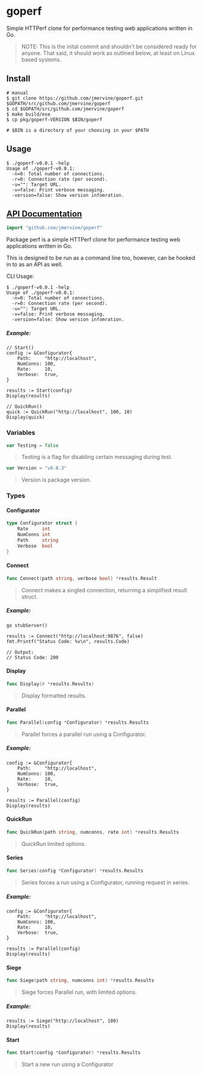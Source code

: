 # goperf

Simple HTTPerf clone for performance testing web applications written in Go.

> NOTE: This is the inital commit and shouldn't be considered ready for anyone. That said, it should
> work as outlined below, at least on Linux based systems.

## Install

```
# manual
$ git clone https://github.com/jmervine/goperf.git $GOPATH/src/github.com/jmervine/goperf
$ cd $GOPATH/src/github.com/jmervine/goperf
$ make build/exe
$ cp pkg/goperf-VERSION $BIN/goperf

# $BIN is a directory of your choosing in your $PATH
```

## Usage

```
$ ./goperf-v0.0.1 -help
Usage of ./goperf-v0.0.1:
  -n=0: Total number of connections.
  -r=0: Connection rate (per second).
  -u="": Target URL.
  -v=false: Print verbose messaging.
  -version=false: Show version infomration.
```

## [API Documentation](http://godoc.org/github.com/jmervine/goperf)

```go
import "github.com/jmervine/goperf"
```
Package perf is a simple HTTPerf clone for performance testing web applications
written in Go.

This is designed to be run as a command line too, however, can be hooked in to
as an API as well.

CLI Usage:

    $ ./goperf-v0.0.1 -help
    Usage of ./goperf-v0.0.1:
      -n=0: Total number of connections.
      -r=0: Connection rate (per second).
      -u="": Target URL.
      -v=false: Print verbose messaging.
      -version=false: Show version infomration.

##### Example:
	// Start()
	config := &Configurator{
	    Path:     "http://localhost",
	    NumConns: 100,
	    Rate:     10,
	    Verbose:  true,
	}
	
	results := Start(config)
	Display(results)
	
	// QuickRun()
	quick := QuickRun("http://localhost", 100, 10)
	Display(quick)

### Variables

```go
var Testing = false
```

> Testing is a flag for disabling certain messaging during test.

```go
var Version = "v0.0.3"
```

> Version is package version.


### Types

#### Configurator

```go
type Configurator struct {
    Rate     int
    NumConns int
    Path     string
    Verbose  bool
}
```




#### Connect

```go
func Connect(path string, verbose bool) *results.Result
```
> Connect makes a singled connection, returning a simplified result struct.

##### Example:
	go stubServer()
	
	results := Connect("http://localhost:9876", false)
	fmt.Printf("Status Code: %v\n", results.Code)
	
	// Output:
	// Status Code: 200

#### Display

```go
func Display(r *results.Results)
```
> Display formatted results.


#### Parallel

```go
func Parallel(config *Configurator) *results.Results
```
> Parallel forces a parallel run using a Configurator.

##### Example:
	config := &Configurator{
	    Path:     "http://localhost",
	    NumConns: 100,
	    Rate:     10,
	    Verbose:  true,
	}
	
	results := Parallel(config)
	Display(results)

#### QuickRun

```go
func QuickRun(path string, numconns, rate int) *results.Results
```
> QuickRun limited options.


#### Series

```go
func Series(config *Configurator) *results.Results
```
> Series forces a run using a Configurator, running request in series.

##### Example:
	config := &Configurator{
	    Path:     "http://localhost",
	    NumConns: 100,
	    Rate:     10,
	    Verbose:  true,
	}
	
	results := Parallel(config)
	Display(results)

#### Siege

```go
func Siege(path string, numconns int) *results.Results
```
> Siege forces Parallel run, with limited options.

##### Example:
	results := Siege("http://localhost", 100)
	Display(results)

#### Start

```go
func Start(config *Configurator) *results.Results
```
> Start a new run using a Configurator



